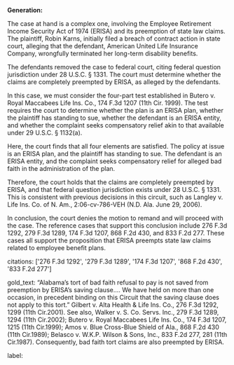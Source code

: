 **Generation:**



The case at hand is a complex one, involving the Employee Retirement Income Security Act of 1974 (ERISA) and its preemption of state law claims. The plaintiff, Robin Karns, initially filed a breach of contract action in state court, alleging that the defendant, American United Life Insurance Company, wrongfully terminated her long-term disability benefits.

The defendants removed the case to federal court, citing federal question jurisdiction under 28 U.S.C. § 1331. The court must determine whether the claims are completely preempted by ERISA, as alleged by the defendants.

In this case, we must consider the four-part test established in Butero v. Royal Maccabees Life Ins. Co., 174 F.3d 1207 (11th Cir. 1999). The test requires the court to determine whether the plan is an ERISA plan, whether the plaintiff has standing to sue, whether the defendant is an ERISA entity, and whether the complaint seeks compensatory relief akin to that available under 29 U.S.C. § 1132(a).

Here, the court finds that all four elements are satisfied. The policy at issue is an ERISA plan, and the plaintiff has standing to sue. The defendant is an ERISA entity, and the complaint seeks compensatory relief for alleged bad faith in the administration of the plan.

Therefore, the court holds that the claims are completely preempted by ERISA, and that federal question jurisdiction exists under 28 U.S.C. § 1331. This is consistent with previous decisions in this circuit, such as Langley v. Life Ins. Co. of N. Am., 2:06-cv-786-VEH (N.D. Ala. June 29, 2006).

In conclusion, the court denies the motion to remand and will proceed with the case. The reference cases that support this conclusion include 276 F.3d 1292, 279 F.3d 1289, 174 F.3d 1207, 868 F.2d 430, and 833 F.2d 277. These cases all support the proposition that ERISA preempts state law claims related to employee benefit plans.



citations: ['276 F.3d 1292', '279 F.3d 1289', '174 F.3d 1207', '868 F.2d 430', '833 F.2d 277']

gold_text: “Alabama’s tort of bad faith refusal to pay is not saved from preemption by ERISA’s saving clause.... We have held on more than one occasion, in precedent binding on this Circuit that the saving clause does not apply to this tort.” Gilbert v. Alta Health & Life Ins. Co., 276 F.3d 1292, 1299 (11th Cir.2001). See also, Walker v. S. Co. Servs. Inc., 279 F.3d 1289, 1294 (11th Cir.2002); Butero v. Royal Maccabees Life Ins. Co., 174 F.3d 1207, 1215 (11th Cir.1999); Amos v. Blue Cross-Blue Shield of Ala., 868 F.2d 430 (11th Cir.1989); Belasco v. W.K.P. Wilson & Sons, Inc., 833 F.2d 277, 281 (11th Cir.1987). Consequently, bad faith tort claims are also preempted by ERISA.

label: 
